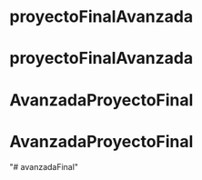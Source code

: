 # proyectoFinalAvanzada
# proyectoFinalAvanzada
# AvanzadaProyectoFinal
# AvanzadaProyectoFinal
"# avanzadaFinal" 
